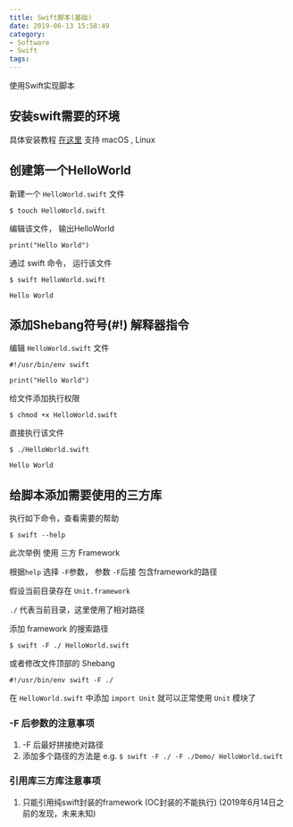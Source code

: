 ```yaml
---
title: Swift脚本(基础)
date: 2019-06-13 15:58:49
category:
- Software
- Swift
tags:
---
```


使用Swift实现脚本

<!--more-->

## 安装swift需要的环境

具体安装教程 [在这里](https://swift.org/getting-started/#installing-swift) 
支持 macOS , Linux

## 创建第一个HelloWorld

新建一个 `HelloWorld.swift` 文件

```
$ touch HelloWorld.swift
```

编辑该文件， 输出HelloWorld

```
print("Hello World")
```

通过 swift 命令， 运行该文件

```
$ swift HelloWorld.swift

Hello World
```


## 添加Shebang符号(#!) 解释器指令

编辑 `HelloWorld.swift` 文件

```
#!/usr/bin/env swift

print("Hello World")
```

给文件添加执行权限

```
$ chmod +x HelloWorld.swift
```

直接执行该文件

```
$ ./HelloWorld.swift

Hello World
```


## 给脚本添加需要使用的三方库

执行如下命令，查看需要的帮助

```
$ swift --help
```

此次举例 使用 三方 Framework

根据`help` 选择 `-F`参数， 参数 `-F`后接 包含framework的路径

假设当前目录存在 `Unit.framework`  

`./` 代表当前目录，这里使用了相对路径

添加 framework 的搜索路径
```
$ swift -F ./ HelloWorld.swift
```

或者修改文件顶部的 Shebang

```
#!/usr/bin/env swift -F ./
```

在 `HelloWorld.swift` 中添加 `import Unit` 就可以正常使用 `Unit` 模块了

### -F 后参数的注意事项

1. -F 后最好拼接绝对路径
2. 添加多个路径的方法是 e.g. `$ swift -F ./ -F ./Demo/ HelloWorld.swift` 

### 引用库三方库注意事项

1. 只能引用纯swift封装的framework (OC封装的不能执行) (2019年6月14日之前的发现，未来未知)